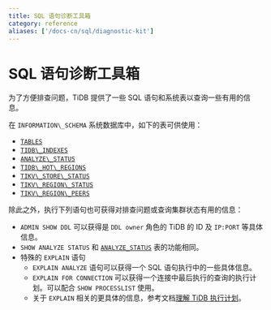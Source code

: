 ```yaml
---
title: SQL 语句诊断工具箱
category: reference
aliases: ['/docs-cn/sql/diagnostic-kit']
---
```


# SQL 语句诊断工具箱

为了方便排查问题，TiDB 提供了一些 SQL 语句和系统表以查询一些有用的信息。

在 `INFORMATION\_SCHEMA` 系统数据库中，如下的表可供使用：

- [`TABLES`](/dev/reference/system-databases/information-schema.md#TABLES-表)
- [`TIDB\_INDEXES`](/dev/reference/system-databases/information-schema.md#TIDB\_INDEXES-表)
- [`ANALYZE\_STATUS`](/dev/reference/system-databases/information-schema.md#ANALYZE\_STATUS-表)
- [`TIDB\_HOT\_REGIONS`](/dev/reference/system-databases/information-schema.md#TIDB\_HOT\_REGIONS-表)
- [`TIKV\_STORE\_STATUS`](/dev/reference/system-databases/information-schema.md#TIKV\_STORE\_STATUS-表)
- [`TIKV\_REGION\_STATUS`](/dev/reference/system-databases/information-schema.md#TIKV\_REGION\_STATUS-表)
- [`TIKV\_REGION\_PEERS`](/dev/reference/system-databases/information-schema.md#TIKV\_REGION\_PEERS-表)

除此之外，执行下列语句也可获得对排查问题或查询集群状态有用的信息：

- `ADMIN SHOW DDL` 可以获得是 `DDL owner` 角色的 TiDB 的 ID 及 `IP:PORT` 等具体信息。
- `SHOW ANALYZE STATUS` 和 [`ANALYZE_STATUS`](/dev/reference/system-databases/information-schema.md#ANALYZE\_STATUS-表) 表的功能相同。
- 特殊的 `EXPLAIN` 语句
    - `EXPLAIN ANALYZE` 语句可以获得一个 SQL 语句执行中的一些具体信息。
    - `EXPLAIN FOR CONNECTION` 可以获得一个连接中最后执行的查询的执行计划。可以配合 `SHOW PROCESSLIST` 使用。
    - 关于 `EXPLAIN` 相关的更具体的信息，参考文档[理解 TiDB 执行计划](/dev/reference/performance/understanding-the-query-execution-plan.md)。

